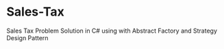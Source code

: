 # Sales-Tax
Sales Tax Problem Solution in C# using with Abstract Factory and Strategy Design Pattern
